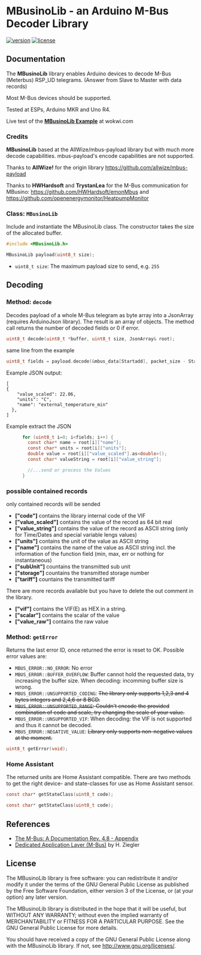 # MBusinoLib - an Arduino M-Bus Decoder Library

[![version](https://img.shields.io/badge/version-0.9.5-brightgreen.svg)](CHANGELOG.md)
[![license](https://img.shields.io/badge/license-GPL--3.0-orange.svg)](LICENSE)


## Documentation

The **MBusinoLib** library enables Arduino devices to decode M-Bus (Meterbus) RSP_UD telegrams. (Answer from Slave to Master with data records)

Most M-Bus devices should be supported.

Tested at ESPs, Arduino MKR and Uno R4.

Live test of the [**MBusinoLib Example**](https://wokwi.com/projects/395030892526222337) at wokwi.com

### Credits

**MBusinoLib** based at the AllWize/mbus-payload library but with much more decode capabilities. mbus-payload's encode capabilities are not supported.

Thanks to **AllWize!** for the origin library https://github.com/allwize/mbus-payload 

Thanks to **HWHardsoft** and **TrystanLea** for the M-Bus communication for MBusino: https://github.com/HWHardsoft/emonMbus and https://github.com/openenergymonitor/HeatpumpMonitor

### Class: `MBusinoLib`

Include and instantiate the MBusinoLib class. The constructor takes the size of the allocated buffer.

```c
#include <MBusinoLib.h>

MBusinoLib payload(uint8_t size);
```

- `uint8_t size`: The maximum payload size to send, e.g. `255`

## Decoding

### Method: `decode`

Decodes payload of a whole M-Bus telegram as byte array into a JsonArray (requires ArduinoJson library). The result is an array of objects. The method call returns the number of decoded fields or 0 if error.

```c
uint8_t decode(uint8_t *buffer, uint8_t size, JsonArray& root);
```

same line from the example
```c
uint8_t fields = payload.decode(&mbus_data[Startadd], packet_size - Startadd - 2, root); 
```

Example JSON output:

```
[
{
    "value_scaled": 22.06,
    "units": "C",
    "name": "external_temperature_min"
  },
]
```

Example extract the JSON

```c
      for (uint8_t i=0; i<fields; i++) {
        const char* name = root[i]["name"];
        const char* units = root[i]["units"];           
        double value = root[i]["value_scaled"].as<double>(); 
        const char* valueString = root[i]["value_string"];   

        //...send or process the Values
      }
```
### possible contained records
only contained records will be sended

* **["code"]** contains the library internal code of the VIF
* **["value_scaled"]** contains the value of the record as 64 bit real
* **["value_string"]** contains the value of the record as ASCII string (only for Time/Dates and special variable lengs values)
* **["units"]** contains the unit of the value as ASCII string
* **["name"]** contains the name of the value as ASCII string incl. the information of the function field (min, max, err or nothing for instantaneous)
* **["subUnit"]** countains the transmitted sub unit
* **["storage"]** countains the transmitted storage number
* **["tariff"]** countains the transmitted tariff

There are more records available but you have to delete the out comment in the library.

* **["vif"]** contains the VIF(E) as HEX in a string.
* **["scalar"]** contains the scalar of the value
* **["value_raw"]** contains the raw value


### Method: `getError`

Returns the last error ID, once returned the error is reset to OK. Possible error values are:

* `MBUS_ERROR::NO_ERROR`: No error
* `MBUS_ERROR::BUFFER_OVERFLOW`: Buffer cannot hold the requested data, try increasing the buffer size. When decoding: incomming buffer size is wrong.
* `MBUS_ERROR::UNSUPPORTED_CODING`: ~~The library only supports 1,2,3 and 4 bytes integers and 2,4,6 or 8 BCD.~~
* ~~`MBUS_ERROR::UNSUPPORTED_RANGE`: Couldn't encode the provided combination of code and scale, try changing the scale of your value.~~
* `MBUS_ERROR::UNSUPPORTED_VIF`: When decoding: the VIF is not supported and thus it cannot be decoded.
* `MBUS_ERROR::NEGATIVE_VALUE`: ~~Library only supports non-negative values at the moment.~~

```c
uint8_t getError(void);
```


### Home Assistant

The returned units are Home Assistant compatible. 
There are two methods to get the right device- and state-classes for use as Home Assistant sensor.

```c
const char* getStateClass(uint8_t code);
```

```c
const char* getStateClass(uint8_t code);
```


## References

* [The M-Bus: A Documentation Rev. 4.8 - Appendix](https://m-bus.com/assets/downloads/MBDOC48.PDF)
* [Dedicated Application Layer (M-Bus)](https://datasheet.datasheetarchive.com/originals/crawler/m-bus.com/ba82a2f0a320ffda901a2d9814f48c24.pdf) by H. Ziegler

## License


The MBusinoLib library is free software: you can redistribute it and/or modify
it under the terms of the GNU General Public License as published by
the Free Software Foundation, either version 3 of the License, or
(at your option) any later version.

The MBusinoLib library is distributed in the hope that it will be useful,
but WITHOUT ANY WARRANTY; without even the implied warranty of
MERCHANTABILITY or FITNESS FOR A PARTICULAR PURPOSE.  See the
GNU General Public License for more details.

You should have received a copy of the GNU General Public License
along with the MBusinoLib library.  If not, see <http://www.gnu.org/licenses/>.
